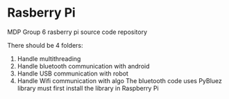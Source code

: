 # Rasberry Pi
MDP Group 6 rasberry pi source code repository

There should be 4 folders:
  1. Handle multithreading
  2. Handle bluetooth communication with android
  3. Handle USB communication with robot
  4. Handle Wifi communication with algo
The bluetooth code uses PyBluez library must first install the library in Raspberry Pi
